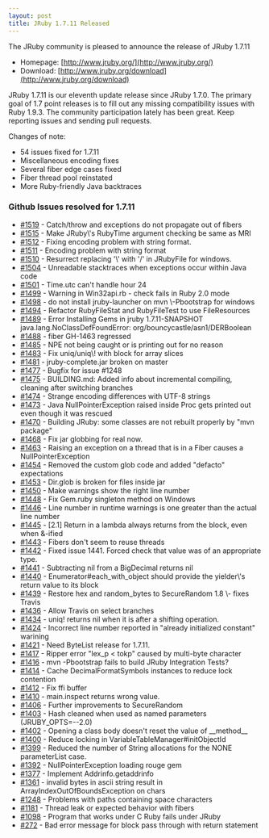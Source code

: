 ```yaml
---
layout: post
title: JRuby 1.7.11 Released
---
```

The JRuby community is pleased to announce the release of JRuby 1.7.11

- Homepage: [http://www.jruby.org/](http://www.jruby.org/)
- Download: [http://www.jruby.org/download](http://www.jruby.org/download)

JRuby 1.7.11 is our eleventh update release since JRuby 1.7.0.  The primary goal of 1.7 point releases is to fill out any missing compatibility issues with Ruby 1.9.3.  The community participation lately has been great.  Keep reporting issues and sending pull requests.

Changes of note:

- 54 issues fixed for 1.7.11
- Miscellaneous encoding fixes
- Several fiber edge cases fixed
- Fiber thread pool reinstated
- More Ruby-friendly Java backtraces


### Github Issues resolved for 1.7.11

<ul>
<li><a href="https://github.com/jruby/jruby/issues/1519">#1519</a> - Catch/throw and exceptions do not propagate out of fibers</li>
<li><a href="https://github.com/jruby/jruby/pull/1515">#1515</a> - Make JRuby\'s RubyTime argument checking be same as MRI</li>
<li><a href="https://github.com/jruby/jruby/pull/1512">#1512</a> - Fixing encoding problem with string format.</li>
<li><a href="https://github.com/jruby/jruby/issues/1511">#1511</a> - Encoding problem with string format</li>
<li><a href="https://github.com/jruby/jruby/pull/1510">#1510</a> - Resurrect replacing '\' with '/' in JRubyFile for windows.</li>
<li><a href="https://github.com/jruby/jruby/issues/1504">#1504</a> - Unreadable stacktraces when exceptions occur within Java code</li>
<li><a href="https://github.com/jruby/jruby/issues/1501">#1501</a> - Time.utc can't handle hour 24</li>
<li><a href="https://github.com/jruby/jruby/issues/1499">#1499</a> - Warning in Win32api.rb - check fails in Ruby 2.0 mode</li>
<li><a href="https://github.com/jruby/jruby/issues/1498">#1498</a> - do not install jruby-launcher on mvn \-Pbootstrap for windows</li>
<li><a href="https://github.com/jruby/jruby/pull/1494">#1494</a> - Refactor RubyFileStat and RubyFileTest to use FileResources</li>
<li><a href="https://github.com/jruby/jruby/issues/1489">#1489</a> - Error Installing Gems in jruby 1.7.11-SNAPSHOT java.lang.NoClassDefFoundError: org/bouncycastle/asn1/DERBoolean</li>
<li><a href="https://github.com/jruby/jruby/issues/1488">#1488</a> - fiber GH-1463 regressed</li>
<li><a href="https://github.com/jruby/jruby/issues/1485">#1485</a> - NPE not being caught or is printing out for no reason</li>
<li><a href="https://github.com/jruby/jruby/pull/1483">#1483</a> - Fix uniq/uniq\! with block for array slices</li>
<li><a href="https://github.com/jruby/jruby/issues/1481">#1481</a> - jruby-complete.jar broken on master</li>
<li><a href="https://github.com/jruby/jruby/pull/1477">#1477</a> - Bugfix for issue #1248</li>
<li><a href="https://github.com/jruby/jruby/pull/1475">#1475</a> - BUILDING.md: Added info about incremental compiling, cleaning after switching branches</li>
<li><a href="https://github.com/jruby/jruby/issues/1474">#1474</a> - Strange encoding differences with UTF-8 strings</li>
<li><a href="https://github.com/jruby/jruby/issues/1473">#1473</a> - Java NullPointerException raised inside Proc gets printed out even though it was rescued</li>
<li><a href="https://github.com/jruby/jruby/issues/1470">#1470</a> - Building JRuby: some classes are not rebuilt properly by "mvn package"</li>
<li><a href="https://github.com/jruby/jruby/pull/1468">#1468</a> - Fix jar globbing for real now.</li>
<li><a href="https://github.com/jruby/jruby/issues/1463">#1463</a> - Raising an exception on a thread that is in a Fiber causes a NullPointerException</li>
<li><a href="https://github.com/jruby/jruby/pull/1454">#1454</a> - Removed the custom glob code and added "defacto" expectations</li>
<li><a href="https://github.com/jruby/jruby/issues/1453">#1453</a> - Dir.glob is broken for files inside jar</li>
<li><a href="https://github.com/jruby/jruby/pull/1450">#1450</a> - Make warnings show the right line number</li>
<li><a href="https://github.com/jruby/jruby/pull/1448">#1448</a> - Fix Gem.ruby singleton method on Windows</li>
<li><a href="https://github.com/jruby/jruby/issues/1446">#1446</a> - Line number in runtime warnings is one greater than the actual line number</li>
<li><a href="https://github.com/jruby/jruby/pull/1445">#1445</a> - [2.1] Return in a lambda always returns from the block, even when &amp;-ified</li>
<li><a href="https://github.com/jruby/jruby/issues/1443">#1443</a> - Fibers don't seem to reuse threads</li>
<li><a href="https://github.com/jruby/jruby/pull/1442">#1442</a> - Fixed issue 1441. Forced check that value was of an appropriate type.</li>
<li><a href="https://github.com/jruby/jruby/issues/1441">#1441</a> - Subtracting nil from a BigDecimal returns nil</li>
<li><a href="https://github.com/jruby/jruby/pull/1440">#1440</a> - Enumerator#each_with_object should provide the yielder\'s return value to its block</li>
<li><a href="https://github.com/jruby/jruby/pull/1439">#1439</a> - Restore hex and random_bytes to SecureRandom 1.8 \- fixes Travis</li>
<li><a href="https://github.com/jruby/jruby/pull/1436">#1436</a> - Allow Travis on select branches</li>
<li><a href="https://github.com/jruby/jruby/issues/1434">#1434</a> - uniq! returns nil when it is after a shifting operation.</li>
<li><a href="https://github.com/jruby/jruby/issues/1424">#1424</a> - Incorrect line number reported in "already initialized constant" warining</li>
<li><a href="https://github.com/jruby/jruby/issues/1421">#1421</a> - Need ByteList release for 1.7.11.</li>
<li><a href="https://github.com/jruby/jruby/issues/1417">#1417</a> - Ripper error "lex_p &lt; tokp" caused by multi-byte character</li>
<li><a href="https://github.com/jruby/jruby/issues/1416">#1416</a> - mvn -Pbootstrap fails to build JRuby Integration Tests?</li>
<li><a href="https://github.com/jruby/jruby/pull/1414">#1414</a> - Cache DecimalFormatSymbols instances to reduce lock contention</li>
<li><a href="https://github.com/jruby/jruby/pull/1412">#1412</a> - Fix ffi buffer</li>
<li><a href="https://github.com/jruby/jruby/issues/1410">#1410</a> - main.inspect returns wrong value.</li>
<li><a href="https://github.com/jruby/jruby/pull/1406">#1406</a> - Further improvements to SecureRandom</li>
<li><a href="https://github.com/jruby/jruby/issues/1403">#1403</a> - Hash cleaned when used as named parameters (JRUBY_OPTS=--2.0)</li>
<li><a href="https://github.com/jruby/jruby/issues/1402">#1402</a> - Opening a class body doesn't reset the value of __method__</li>
<li><a href="https://github.com/jruby/jruby/issues/1400">#1400</a> - Reduce locking in VariableTableManager#initObjectId</li>
<li><a href="https://github.com/jruby/jruby/pull/1399">#1399</a> - Reduced the number of String allocations for the NONE parameterList case.</li>
<li><a href="https://github.com/jruby/jruby/issues/1392">#1392</a> - NullPointerException loading rouge gem</li>
<li><a href="https://github.com/jruby/jruby/issues/1377">#1377</a> - Implement Addrinfo.getaddrinfo</li>
<li><a href="https://github.com/jruby/jruby/issues/1361">#1361</a> - invalid bytes in ascii string result in ArrayIndexOutOfBoundsException on chars</li>
<li><a href="https://github.com/jruby/jruby/issues/1248">#1248</a> - Problems with paths containing space characters</li>
<li><a href="https://github.com/jruby/jruby/issues/1181">#1181</a> - Thread leak or expected behavior with fibers</li>
<li><a href="https://github.com/jruby/jruby/issues/1098">#1098</a> - Program that works under C Ruby fails under JRuby</li>
<li><a href="https://github.com/jruby/jruby/issues/272">#272</a> - Bad error message for block pass through with return statement</li>
</ul>
